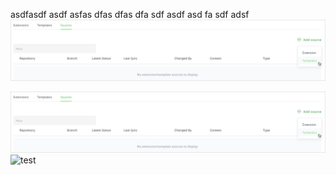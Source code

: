 asdfasdf
asdf
asfas
dfas
dfas
dfa
sdf
asdf
asd
fa
sdf
adsf
<img src="add_template_source_6.png"
     alt="Markdown Monster icon"
width="800" />

![test](https://github.com/RjSH1/resources_test/blob/master/add_template_source_6.png)
![test](/master/add_template_source_6.png)
